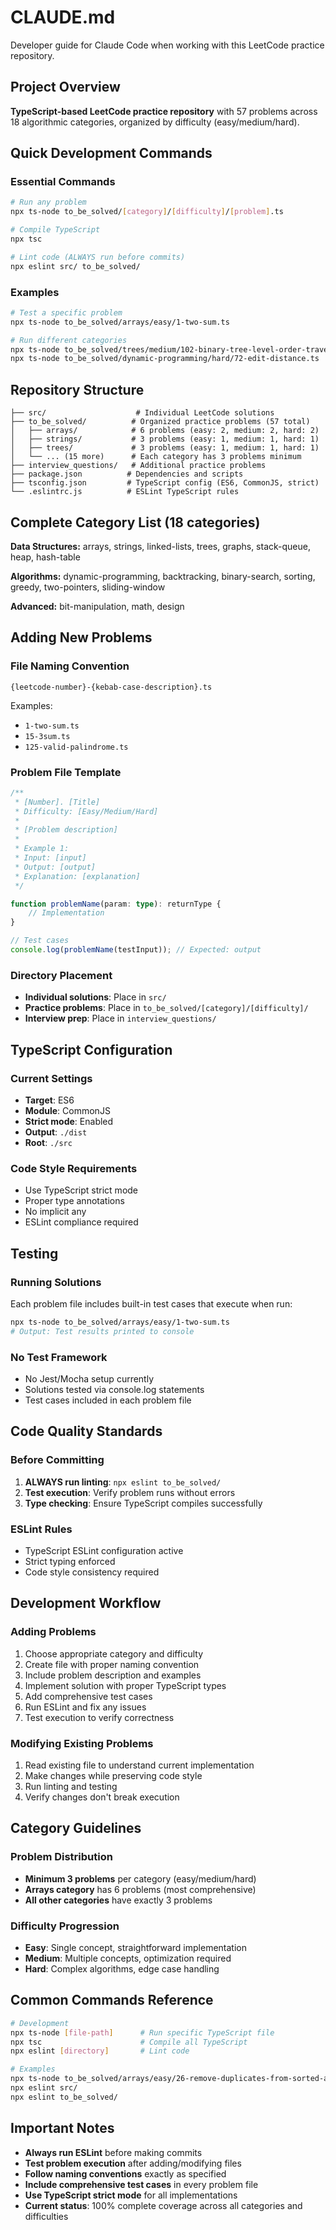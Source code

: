 # CLAUDE.md

Developer guide for Claude Code when working with this LeetCode practice repository.

## Project Overview

**TypeScript-based LeetCode practice repository** with 57 problems across 18 algorithmic categories, organized by difficulty (easy/medium/hard).

## Quick Development Commands

### Essential Commands
```bash
# Run any problem
npx ts-node to_be_solved/[category]/[difficulty]/[problem].ts

# Compile TypeScript
npx tsc

# Lint code (ALWAYS run before commits)
npx eslint src/ to_be_solved/
```

### Examples
```bash
# Test a specific problem
npx ts-node to_be_solved/arrays/easy/1-two-sum.ts

# Run different categories
npx ts-node to_be_solved/trees/medium/102-binary-tree-level-order-traversal.ts
npx ts-node to_be_solved/dynamic-programming/hard/72-edit-distance.ts
```

## Repository Structure

```
├── src/                    # Individual LeetCode solutions
├── to_be_solved/          # Organized practice problems (57 total)
│   ├── arrays/            # 6 problems (easy: 2, medium: 2, hard: 2)
│   ├── strings/           # 3 problems (easy: 1, medium: 1, hard: 1)
│   ├── trees/             # 3 problems (easy: 1, medium: 1, hard: 1)
│   └── ... (15 more)      # Each category has 3 problems minimum
├── interview_questions/   # Additional practice problems
├── package.json          # Dependencies and scripts
├── tsconfig.json         # TypeScript config (ES6, CommonJS, strict)
└── .eslintrc.js          # ESLint TypeScript rules
```

## Complete Category List (18 categories)

**Data Structures:** arrays, strings, linked-lists, trees, graphs, stack-queue, heap, hash-table

**Algorithms:** dynamic-programming, backtracking, binary-search, sorting, greedy, two-pointers, sliding-window

**Advanced:** bit-manipulation, math, design

## Adding New Problems

### File Naming Convention
`{leetcode-number}-{kebab-case-description}.ts`

Examples:
- `1-two-sum.ts`
- `15-3sum.ts` 
- `125-valid-palindrome.ts`

### Problem File Template
```typescript
/**
 * [Number]. [Title]
 * Difficulty: [Easy/Medium/Hard]
 * 
 * [Problem description]
 * 
 * Example 1:
 * Input: [input]
 * Output: [output]
 * Explanation: [explanation]
 */

function problemName(param: type): returnType {
    // Implementation
}

// Test cases
console.log(problemName(testInput)); // Expected: output
```

### Directory Placement
- **Individual solutions**: Place in `src/`
- **Practice problems**: Place in `to_be_solved/[category]/[difficulty]/`
- **Interview prep**: Place in `interview_questions/`

## TypeScript Configuration

### Current Settings
- **Target**: ES6
- **Module**: CommonJS
- **Strict mode**: Enabled
- **Output**: `./dist`
- **Root**: `./src`

### Code Style Requirements
- Use TypeScript strict mode
- Proper type annotations
- No implicit any
- ESLint compliance required

## Testing

### Running Solutions
Each problem file includes built-in test cases that execute when run:
```bash
npx ts-node to_be_solved/arrays/easy/1-two-sum.ts
# Output: Test results printed to console
```

### No Test Framework
- No Jest/Mocha setup currently
- Solutions tested via console.log statements
- Test cases included in each problem file

## Code Quality Standards

### Before Committing
1. **ALWAYS run linting**: `npx eslint to_be_solved/`
2. **Test execution**: Verify problem runs without errors
3. **Type checking**: Ensure TypeScript compiles successfully

### ESLint Rules
- TypeScript ESLint configuration active
- Strict typing enforced
- Code style consistency required

## Development Workflow

### Adding Problems
1. Choose appropriate category and difficulty
2. Create file with proper naming convention
3. Include problem description and examples
4. Implement solution with proper TypeScript types
5. Add comprehensive test cases
6. Run ESLint and fix any issues
7. Test execution to verify correctness

### Modifying Existing Problems
1. Read existing file to understand current implementation
2. Make changes while preserving code style
3. Run linting and testing
4. Verify changes don't break execution

## Category Guidelines

### Problem Distribution
- **Minimum 3 problems** per category (easy/medium/hard)
- **Arrays category** has 6 problems (most comprehensive)
- **All other categories** have exactly 3 problems

### Difficulty Progression
- **Easy**: Single concept, straightforward implementation
- **Medium**: Multiple concepts, optimization required
- **Hard**: Complex algorithms, edge case handling

## Common Commands Reference

```bash
# Development
npx ts-node [file-path]      # Run specific TypeScript file
npx tsc                      # Compile all TypeScript
npx eslint [directory]       # Lint code

# Examples
npx ts-node to_be_solved/arrays/easy/26-remove-duplicates-from-sorted-array.ts
npx eslint src/
npx eslint to_be_solved/
```

## Important Notes

- **Always run ESLint** before making commits
- **Test problem execution** after adding/modifying files
- **Follow naming conventions** exactly as specified
- **Include comprehensive test cases** in every problem file
- **Use TypeScript strict mode** for all implementations
- **Current status**: 100% complete coverage across all categories and difficulties